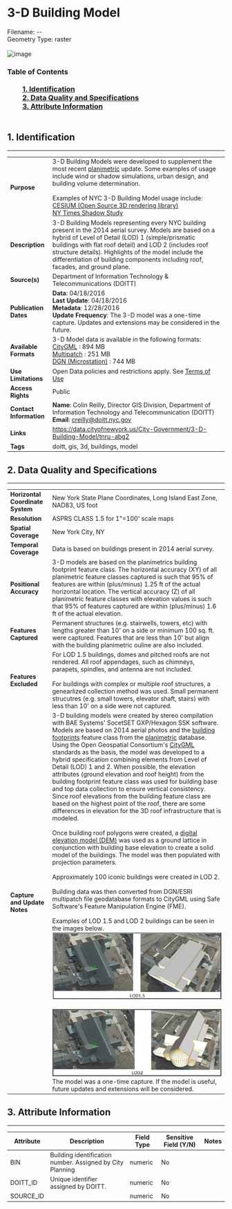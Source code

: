 # 3-D Building Model
Filename: --<br>Geometry Type: raster<br><br>![image](http://www1.nyc.gov/assets/doitt/images/content/pages/3d-buildings.png)

### Table of Contents<br><br>&nbsp;&nbsp;&nbsp;&nbsp;&nbsp;&nbsp;&nbsp;&nbsp;&nbsp;[**1. Identification**](#1-identification)<br>&nbsp;&nbsp;&nbsp;&nbsp;&nbsp;&nbsp;&nbsp;&nbsp;&nbsp;[**2. Data Quality and Specifications**](#2-data-quality-and-specifications)<br>&nbsp;&nbsp;&nbsp;&nbsp;&nbsp;&nbsp;&nbsp;&nbsp;&nbsp;[**3. Attribute Information**](#3-attribute-information)<br><br>
## 1. Identification
---------------------------------------------
|     |     |
| --- | --- |
**Purpose** |3-D Building Models were developed to supplement the most recent [planimetric](https://github.com/ekamptner/nyc-planimetrics/blob/master/Capture_Rules.md) update. Some examples of usage include wind or shadow simulations, urban design, and building volume determination.   <br><br> Examples of NYC 3-D Building Model usage include: <br>     [CESIUM (Open Source 3D rendering library)](https://cesiumjs.org/NewYork/index.html?view=-74.01881302800248%2C40.69114333714821%2C753.2406554180401%2C21.27879878293835%2C-21.343905508724625%2C0.0716951918898415)<br>     [NY Times Shadow Study](http://www.nytimes.com/interactive/2016/12/21/upshot/Mapping-the-Shadows-of-New-York-City.html)
**Description** |3-D Building Models representing every NYC building present in the 2014 aerial survey. Models are based on a hybrid of Level of Detail (LOD) 1 (simple/prismatic buildings with flat roof detail) and LOD 2 (includes roof structure details).  Highlights of the model include the differentiation of building components including roof, facades, and ground plane. 
**Source(s)** |Department of Information Technology & Telecommunications (DOITT)
**Publication Dates** |**Data**: 04/18/2016<br>**Last Update**: 04/18/2016<br>**Metadata**: 12/28/2016<br>**Update Frequency**: The 3-D model was a one-time capture. Updates and extensions may be considered in the future. 
**Available Formats** |3-D Model data is available in the following formats: <br>     [CityGML](http://maps.nyc.gov/download/3dmodel/DA_WISE_GML.zip) : 894 MB<br>     [Multipatch](http://maps.nyc.gov/download/3dmodel/DA_WISE_Multipatch.zip) : 251 MB<br>     [DGN (Microstation)](http://maps.nyc.gov/download/3dmodel/DA_Wise_DGN.zip) : 744 MB
**Use Limitations** |Open Data policies and restrictions apply. See [Terms of Use](http://www.nyc.gov/html/data/terms.html)
**Access Rights** |Public
**Contact Information** |**Name**: Colin Reilly, Director GIS Division, Department of Information Technology and Telecommunication (DOITT)<br>**Email**: creilly@doitt.nyc.gov
**Links** |https://data.cityofnewyork.us/City-Government/3-D-Building-Model/tnru-abg2
**Tags** |doitt, gis, 3d, buildings, model
## 2. Data Quality and Specifications
---------------------------------------------
|     |     |
| --- | --- |
**Horizontal Coordinate System** |New York State Plane Coordinates, Long Island East Zone, NAD83, US foot
**Resolution** |ASPRS CLASS 1.5 for 1"=100' scale maps
**Spatial Coverage** |New York City, NY
**Temporal Coverage** |Data is based on buildings present in 2014 aerial survey.
**Positional Accuracy** |3-D models are based on the planimetrics building footprint feature class. The horizontal accuracy (XY) of all planimetric feature classes captured is such that 95% of features are within (plus/minus) 1.25 ft of the actual horizontal location. The vertical accuracy (Z) of all planimetric feature classes with elevation values is such that 95% of features captured are within (plus/minus) 1.6 ft of the actual elevation.
**Features Captured** |Permanent structures (e.g. stairwells, towers, etc) with lengths greater than 10' on a side or minimum 100 sq. ft. were captured. Features that are less than 10' but align with the building planimetric ouline are also included. 
**Features Excluded** |For LOD 1.5 buildings, domes and pitched roofs are not rendered.  All roof appendages, such as chimneys, parapets, spindles, and antenna are not included. <br><br> For buildings with complex or multiple roof structures, a genearlized collection method was used. Small permanent strucutres (e.g. small towers, elevator shaft, stairs) with less than 10' on a side were not captured. 
**Capture and Update Notes** |3-D building models were created by stereo compilation with BAE Systems' SocetSET GXP/Hexagon SSK software. Models are based on 2014 aerial photos and the [building footprints](https://github.com/CityOfNewYork/nyc-planimetrics/blob/master/Capture_Rules.md#building-footprint) feature class from the [planimetric](https://github.com/CityOfNewYork/nyc-planimetrics/blob/master/Capture_Rules.md) database. Using the Open Geospatial Consortium's [CityGML](http://www.opengeospatial.org/standards/citygml) standards as the basis, the model was developed to a hybrid specification combining elements from Level of Detail (LOD) 1 and 2. When possible, the elevation attributes (ground elevation and roof height) from the building footprint feature class was used for building base and top data collection to ensure vertical consistency. Since roof elevations from the building feature class are based on the highest point of the roof, there are some differences in elevation for the 3D roof infrastructure that is modeled.<br><br>Once building roof polygons were created, a [digital elevation model (DEM)](https://github.com/CityOfNewYork/nyc-geo-metadata/blob/master/Metadata/Metadata_DigitalElevationModel.md) was used as a ground lattice in conjunction with building base elevation to create a solid model of the buildings. The model was then populated with projection parameters.  <br><br>Approximately 100 iconic buildings were created in LOD 2. <br><br>Building data was then converted from DGN/ESRI multipatch file geodatabase formats to CityGML using Safe Software's Feature Manipulation Engine (FME). <br><br> Examples of LOD 1.5 and LOD 2 buildings can be seen in the images below. <br> ![image](https://github.com/CityOfNewYork/nyc-geo-metadata/blob/master/Images/LOD1.5.png)<br><br>![image](https://github.com/CityOfNewYork/nyc-geo-metadata/blob/master/Images/LOD2.png)<br>The model was a one-time capture. If the model is useful, future updates and extensions will be considered. 
## 3. Attribute Information
---------------------------------------------
| Attribute | Description | Field Type | Sensitive Field (Y/N) | Notes| 
|------------ | ------------- | -------- | ----------- | ----------|
| BIN | Building identification number. Assigned by City Planning | numeric | No
| DOITT_ID | Unique identifier assigned by DOITT.  | numeric | No
| SOURCE_ID |  | numeric | No
